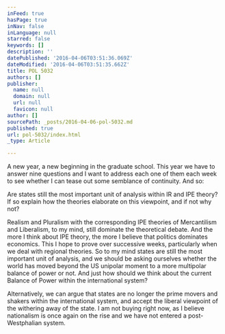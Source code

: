 ```yaml
---
inFeed: true
hasPage: true
inNav: false
inLanguage: null
starred: false
keywords: []
description: ''
datePublished: '2016-04-06T03:51:36.069Z'
dateModified: '2016-04-06T03:51:35.662Z'
title: POL 5032
authors: []
publisher:
  name: null
  domain: null
  url: null
  favicon: null
author: []
sourcePath: _posts/2016-04-06-pol-5032.md
published: true
url: pol-5032/index.html
_type: Article

---
```

A new year, a new beginning in the graduate school. This year we have to answer nine questions and I want to address each one of them each week to see whether I can tease out some semblance of continuity.  And so:

Are states still the most important unit of analysis within IR and IPE theory? If so explain how the theories elaborate on this viewpoint, and if not why not? 

Realism and Pluralism with the corresponding IPE theories of Mercantilism and Liberalism, to my mind, still dominate the theoretical debate. And the more I think about IPE theory, the more I believe that politics dominates economics.  This I hope to prove over successive weeks, particularly when we deal with regional theories.  So to my mind states are still the most important unit of analysis, and we should be asking ourselves whether the world has moved beyond the US unipolar moment to a more multipolar balance of power or not.  And just how should we think about the current Balance of Power within the international system? 

Alternatively, we can argue that states are no longer the prime movers and shakers within the international system, and accept the liberal viewpoint of the withering away of the state.  I am not buying right now, as I believe nationalism is once again on the rise and we have not entered a post-Westphalian system.